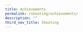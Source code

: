 ```yaml
---
title: Achievements
permalink: /shooting/achievements/
description: ""
third_nav_title: Shooting
---
```

